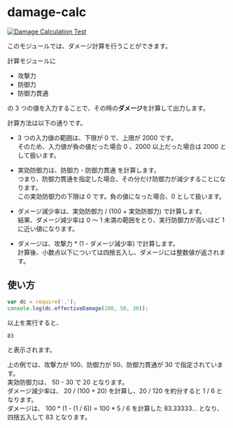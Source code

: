 # damage-calc

[![Damage Calculation Test](https://github.com/koo62/damage-calc-4005-gh-actions/actions/workflows/main.yml/badge.svg)](https://github.com/koo62/damage-calc-4005-gh-actions/actions/workflows/main.yml) 

このモジュールでは、ダメージ計算を行うことができます。 

計算モジュールに

- 攻撃力
- 防御力
- 防御力貫通

の 3 つの値を入力することで、その時の**ダメージ**を計算して出力します。

計算方法は以下の通りです。

- 3 つの入力値の範囲は、下限が 0 で、上限が 2000 です。  
  そのため、入力値が負の値だった場合 0 、2000 以上だった場合は 2000 として扱います。

- 実効防御力は、防御力 - 防御力貫通 を計算します。  
  つまり、防御力貫通を指定した場合、その分だけ防御力が減少することになります。  
  この実効防御力の下限は 0 です。負の値になった場合、0 として扱います。

- ダメージ減少率は、実効防御力 / (100 + 実効防御力) で計算します。  
  結果、ダメージ減少率は 0 ～ 1 未満の範囲をとり、実行防御力が高いほど 1 に近い値になります。

- ダメージは、攻撃力 * (1 - ダメージ減少率) で計算します。  
  計算後、小数点以下については四捨五入し、ダメージには整数値が返されます。

## 使い方

```js
var dc = require('.');
console.log(dc.effectiveDamage(100, 50, 30));
```

以上を実行すると、

```
83
```

と表示されます。

上の例では、攻撃力が 100、防御力が 50、防御力貫通が 30 で指定されています。  
実効防御力は、 50 - 30 で 20 となります。  
ダメージ減少率は、 20 / (100 + 20) を計算し、20 / 120 を約分すると 1 / 6 となります。  
ダメージは、 100 * (1 - (1 / 6)) = 100 * 5 / 6 を計算した 83.33333... となり、四捨五入して 83 となります。
